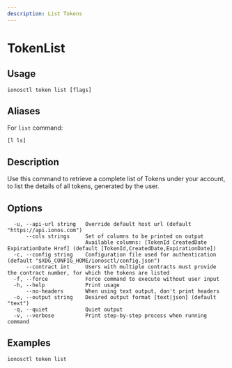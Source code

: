 ```yaml
---
description: List Tokens
---
```


# TokenList

## Usage

```text
ionosctl token list [flags]
```

## Aliases

For `list` command:

```text
[l ls]
```

## Description

Use this command to retrieve a complete list of Tokens under your account, to list the details of all tokens, generated by the user.

## Options

```text
  -u, --api-url string   Override default host url (default "https://api.ionos.com")
      --cols strings     Set of columns to be printed on output 
                         Available columns: [TokenId CreatedDate ExpirationDate Href] (default [TokenId,CreatedDate,ExpirationDate])
  -c, --config string    Configuration file used for authentication (default "$XDG_CONFIG_HOME/ionosctl/config.json")
      --contract int     Users with multiple contracts must provide the contract number, for which the tokens are listed
  -f, --force            Force command to execute without user input
  -h, --help             Print usage
      --no-headers       When using text output, don't print headers
  -o, --output string    Desired output format [text|json] (default "text")
  -q, --quiet            Quiet output
  -v, --verbose          Print step-by-step process when running command
```

## Examples

```text
ionosctl token list
```

